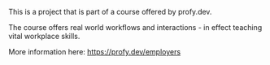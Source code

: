 This is a project that is part of a course offered by profy.dev. 

The course offers real world workflows and interactions - in effect teaching vital workplace skills.

More information here: https://profy.dev/employers